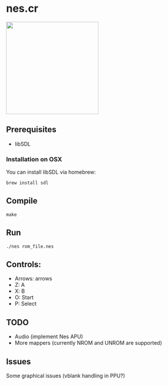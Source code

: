# nes.cr

<img src="https://cloud.githubusercontent.com/assets/1090631/11979320/2cd2f75c-a971-11e5-8170-1b2f0fad207c.png" width="250">

## Prerequisites

* libSDL

### Installation on OSX

You can install libSDL via homebrew:

```
brew install sdl
```

## Compile

```
make
```

## Run

```
./nes rom_file.nes
```

## Controls:

* Arrows: arrows
* Z: A
* X: B
* O: Start
* P: Select

## TODO

* Audio (implement Nes APU)
* More mappers (currently NROM and UNROM are supported)

## Issues

Some graphical issues (vblank handling in PPU?)
